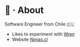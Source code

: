 
# 🎉 · About

Software Engineer from Chile 🇨🇱

- Likes to experiment with [Wren](https://wren.io)
- Website [Ninjas.cl](https://ninjas.cl)

